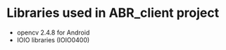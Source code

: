 Libraries used in ABR_client project
==========

- opencv 2.4.8 for Android
- IOIO libraries (IOIO0400)


